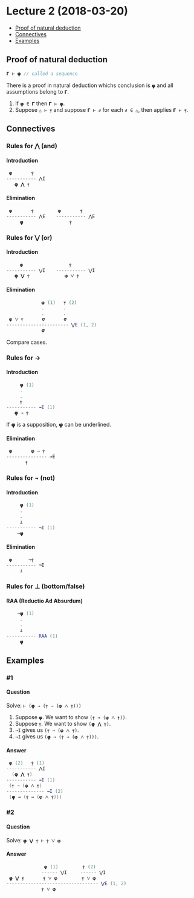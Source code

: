 # Lecture 2 (2018-03-20)
- [Proof of natural deduction](#proof-of-natural-deduction)
- [Connectives](#connectives)
- [Examples](#examples)

## Proof of natural deduction

```java
𝝘 ⊢ 𝞅 // called a sequence
```

There is a proof in natural deduction whichs conclusion is ```𝞅``` and all assumptions belong to ```𝝘```.

1. If ```𝞅 ∈ 𝝘``` then ```𝝘 ⊢ 𝞅```.
2. Suppose ```△ ⊢ ⲯ``` and suppose ```𝝘 ⊢ ∂``` for each ```∂ ∈ △```, then applies ```𝝘 ⊢ ⲯ```.

## Connectives

### Rules for ⋀ (and)

#### Introduction
```java
 𝞅       ⲯ
----------- ⋀I
   𝞅 ⋀ ⲯ
```

#### Elimination
```java
 𝞅       ⲯ         𝞅       ⲯ
----------- ⋀E    ----------- ⋀E
     𝞅                 ⲯ
```

### Rules for ⋁ (or)

#### Introduction
```java
     𝞅                 ⲯ
----------- ⋁I    ----------- ⋁I
   𝞅 ⋁ ⲯ             𝞅 ⋁ ⲯ
```

#### Elimination
```java
             𝞅 (1)   ⲯ (2)
             .       .
             .       .
 𝞅 ⋁ ⲯ       𝞂       𝞂
----------------------- ⋁E (1, 2)
             𝞂
```

Compare cases.

### Rules for →

#### Introduction
```java
     𝞅 (1)
     .
     .
     ⲯ
----------- →I (1)
   𝞅 → ⲯ
```

If 𝞅 is a supposition, 𝞅 can be underlined.

#### Elimination
```java
 𝞅       𝞅 → ⲯ
--------------- →E
       ⲯ
```

### Rules for ¬ (not)

#### Introduction
```java
     𝞅 (1)
     .
     .
     ⊥
----------- ¬I (1)
    ¬𝞅
```

#### Elimination
```java
 𝞅      ¬ⲯ
----------- ¬E
     ⊥
```

### Rules for ⊥ (bottom/false)

#### RAA (Reductio Ad Absurdum)
```java
    ¬𝞅 (1)
     .
     .
     ⊥
----------- RAA (1)
     𝞅
```

## Examples

### #1

#### Question
Solve: ```⊢ (𝞅 → (ⲯ → (𝞅 ⋀ ⲯ)))```

1. Suppose ```𝞅```. We want to show ```(ⲯ → (𝞅 ⋀ ⲯ))```.
2. Suppose ```ⲯ```. We want to show ```(𝞅 ⋀ ⲯ)```.
3. ```→I``` gives us ```(ⲯ → (𝞅 ⋀ ⲯ)```.
4. ```→I``` gives us ```(𝞅 → (ⲯ → (𝞅 ⋀ ⲯ)))```.

#### Answer
```java
 𝞅 (2)   ⲯ (1)
----------- ⋀I
  (𝞅 ⋀ ⲯ)
----------- →I (1)
 (ⲯ → (𝞅 ⋀ ⲯ)
-------------- →I (2)
 (𝞅 → (ⲯ → (𝞅 ⋀ ⲯ)))
```

### #2

#### Question
Solve: ```𝞅 ⋁ ⲯ ⊢ ⲯ ⋁ 𝞅```

#### Answer
```java
              𝞅 (1)         ⲯ (2)
             ------ ⋁I     ------ ⋁I
 𝞅 ⋁ ⲯ       ⲯ ⋁ 𝞅         ⲯ ⋁ 𝞅
---------------------------------- ⋁E (1, 2)
             ⲯ ⋁ 𝞅  
```
